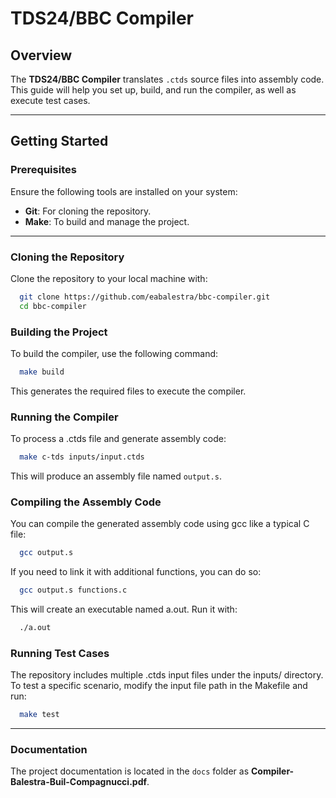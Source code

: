 # TDS24/BBC Compiler

## Overview
The **TDS24/BBC Compiler** translates `.ctds` source files into assembly code. This guide will help you set up, build, and run the compiler, as well as execute test cases.

---

## Getting Started

### Prerequisites
Ensure the following tools are installed on your system:
- **Git**: For cloning the repository.
- **Make**: To build and manage the project.

---

### Cloning the Repository
Clone the repository to your local machine with:

```bash
  git clone https://github.com/eabalestra/bbc-compiler.git 
  cd bbc-compiler
```

### Building the Project
To build the compiler, use the following command:
```bash
  make build
```
This generates the required files to execute the compiler.

### Running the Compiler
To process a .ctds file and generate assembly code:

```bash
  make c-tds inputs/input.ctds
```
This will produce an assembly file named `output.s`.

### Compiling the Assembly Code
You can compile the generated assembly code using gcc like a typical C file:
```bash
  gcc output.s
```
If you need to link it with additional functions, you can do so:
```bash
  gcc output.s functions.c
```
This will create an executable named a.out. Run it with:
```bash
  ./a.out
```

### Running Test Cases
The repository includes multiple .ctds input files under the inputs/ directory. 
To test a specific scenario, modify the input file path in the Makefile and run:
```bash
  make test
```

---
### Documentation  
The project documentation is located in the `docs` folder as **Compiler-Balestra-Buil-Compagnucci.pdf**.

